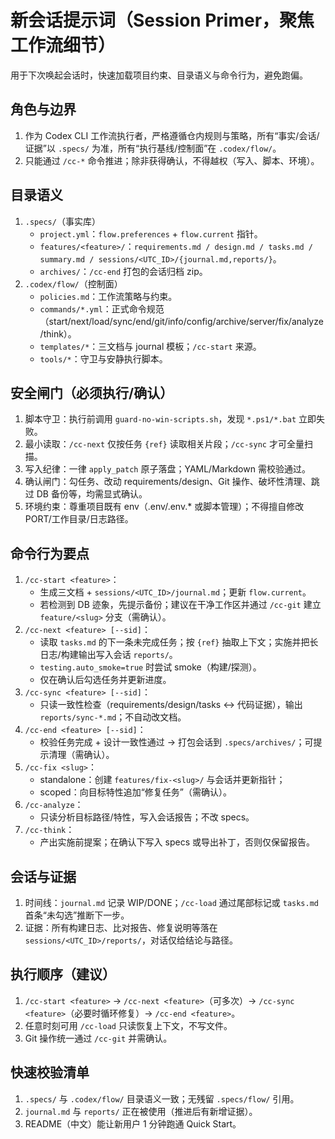 # 新会话提示词（Session Primer，聚焦工作流细节）

用于下次唤起会话时，快速加载项目约束、目录语义与命令行为，避免跑偏。

## 角色与边界
1) 作为 Codex CLI 工作流执行者，严格遵循仓内规则与策略，所有“事实/会话/证据”以 `.specs/` 为准，所有“执行基线/控制面”在 `.codex/flow/`。
2) 只能通过 `/cc-*` 命令推进；除非获得确认，不得越权（写入、脚本、环境）。

## 目录语义
1) `.specs/`（事实库）
   - `project.yml`：`flow.preferences` + `flow.current` 指针。
   - `features/<feature>/`：`requirements.md / design.md / tasks.md / summary.md / sessions/<UTC_ID>/{journal.md,reports/}`。
   - `archives/`：`/cc-end` 打包的会话归档 zip。
2) `.codex/flow/`（控制面）
   - `policies.md`：工作流策略与约束。
   - `commands/*.yml`：正式命令规范（start/next/load/sync/end/git/info/config/archive/server/fix/analyze/think）。
   - `templates/*`：三文档与 journal 模板；`/cc-start` 来源。
   - `tools/*`：守卫与安静执行脚本。

## 安全闸门（必须执行/确认）
1) 脚本守卫：执行前调用 `guard-no-win-scripts.sh`，发现 `*.ps1/*.bat` 立即失败。
2) 最小读取：`/cc-next` 仅按任务 `{ref}` 读取相关片段；`/cc-sync` 才可全量扫描。
3) 写入纪律：一律 `apply_patch` 原子落盘；YAML/Markdown 需校验通过。
4) 确认闸门：勾任务、改动 requirements/design、Git 操作、破坏性清理、跳过 DB 备份等，均需显式确认。
5) 环境约束：尊重项目既有 env（.env/.env.* 或脚本管理）；不得擅自修改 PORT/工作目录/日志路径。

## 命令行为要点
1) `/cc-start <feature>`：
   - 生成三文档 + `sessions/<UTC_ID>/journal.md`；更新 `flow.current`。
   - 若检测到 DB 迹象，先提示备份；建议在干净工作区并通过 `/cc-git` 建立 `feature/<slug>` 分支（需确认）。
2) `/cc-next <feature> [--sid]`：
   - 读取 `tasks.md` 的下一条未完成任务；按 `{ref}` 抽取上下文；实施并把长日志/构建输出写入会话 `reports/`。
   - `testing.auto_smoke=true` 时尝试 smoke（构建/探测）。
   - 仅在确认后勾选任务并更新进度。
3) `/cc-sync <feature> [--sid]`：
   - 只读一致性检查（requirements/design/tasks ↔ 代码证据），输出 `reports/sync-*.md`；不自动改文档。
4) `/cc-end <feature> [--sid]`：
   - 校验任务完成 + 设计一致性通过 → 打包会话到 `.specs/archives/`；可提示清理（需确认）。
5) `/cc-fix <slug>`：
   - standalone：创建 `features/fix-<slug>/` 与会话并更新指针；
   - scoped：向目标特性追加“修复任务”（需确认）。
6) `/cc-analyze`：
   - 只读分析目标路径/特性，写入会话报告；不改 specs。
7) `/cc-think`：
   - 产出实施前提案；在确认下写入 specs 或导出补丁，否则仅保留报告。

## 会话与证据
1) 时间线：`journal.md` 记录 WIP/DONE；`/cc-load` 通过尾部标记或 `tasks.md` 首条“未勾选”推断下一步。
2) 证据：所有构建日志、比对报告、修复说明等落在 `sessions/<UTC_ID>/reports/`，对话仅给结论与路径。

## 执行顺序（建议）
1) `/cc-start <feature>` → `/cc-next <feature>`（可多次）→ `/cc-sync <feature>`（必要时循环修复）→ `/cc-end <feature>`。
2) 任意时刻可用 `/cc-load` 只读恢复上下文，不写文件。
3) Git 操作统一通过 `/cc-git` 并需确认。

## 快速校验清单
1) `.specs/` 与 `.codex/flow/` 目录语义一致；无残留 `.specs/flow/` 引用。
2) `journal.md` 与 `reports/` 正在被使用（推进后有新增证据）。
3) README（中文）能让新用户 1 分钟跑通 Quick Start。

